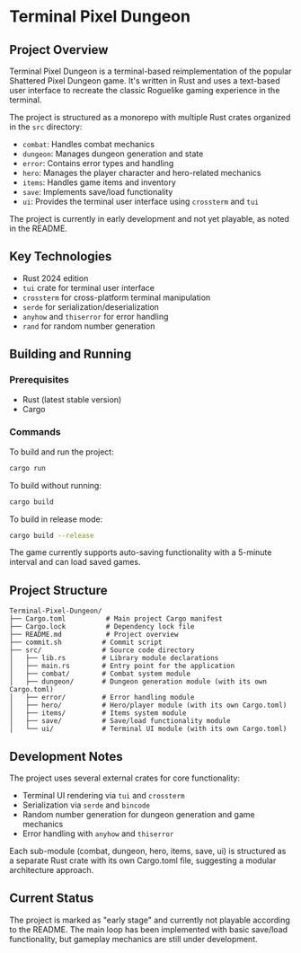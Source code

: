 # Terminal Pixel Dungeon

## Project Overview

Terminal Pixel Dungeon is a terminal-based reimplementation of the popular Shattered Pixel Dungeon game. It's written in Rust and uses a text-based user interface to recreate the classic Roguelike gaming experience in the terminal.

The project is structured as a monorepo with multiple Rust crates organized in the `src` directory:
- `combat`: Handles combat mechanics
- `dungeon`: Manages dungeon generation and state
- `error`: Contains error types and handling
- `hero`: Manages the player character and hero-related mechanics
- `items`: Handles game items and inventory
- `save`: Implements save/load functionality
- `ui`: Provides the terminal user interface using `crossterm` and `tui`

The project is currently in early development and not yet playable, as noted in the README.

## Key Technologies

- Rust 2024 edition
- `tui` crate for terminal user interface
- `crossterm` for cross-platform terminal manipulation
- `serde` for serialization/deserialization
- `anyhow` and `thiserror` for error handling
- `rand` for random number generation

## Building and Running

### Prerequisites
- Rust (latest stable version)
- Cargo

### Commands
To build and run the project:
```bash
cargo run
```

To build without running:
```bash
cargo build
```

To build in release mode:
```bash
cargo build --release
```

The game currently supports auto-saving functionality with a 5-minute interval and can load saved games.

## Project Structure

```
Terminal-Pixel-Dungeon/
├── Cargo.toml          # Main project Cargo manifest
├── Cargo.lock          # Dependency lock file
├── README.md           # Project overview
├── commit.sh          # Commit script
├── src/               # Source code directory
│   ├── lib.rs         # Library module declarations
│   ├── main.rs        # Entry point for the application
│   ├── combat/        # Combat system module
│   ├── dungeon/       # Dungeon generation module (with its own Cargo.toml)
│   ├── error/         # Error handling module
│   ├── hero/          # Hero/player module (with its own Cargo.toml)
│   ├── items/         # Items system module
│   ├── save/          # Save/load functionality module
│   └── ui/            # Terminal UI module (with its own Cargo.toml)
```

## Development Notes

The project uses several external crates for core functionality:
- Terminal UI rendering via `tui` and `crossterm`
- Serialization via `serde` and `bincode`
- Random number generation for dungeon generation and game mechanics
- Error handling with `anyhow` and `thiserror`

Each sub-module (combat, dungeon, hero, items, save, ui) is structured as a separate Rust crate with its own Cargo.toml file, suggesting a modular architecture approach.

## Current Status

The project is marked as "early stage" and currently not playable according to the README. The main loop has been implemented with basic save/load functionality, but gameplay mechanics are still under development.